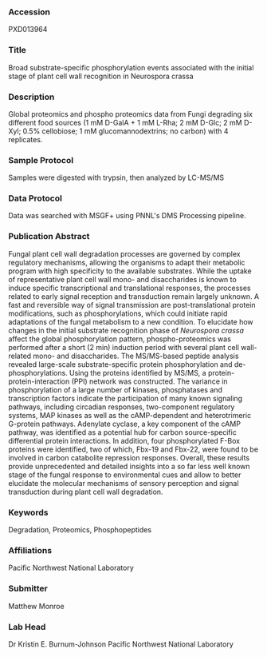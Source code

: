 ### Accession
PXD013964

### Title
Broad substrate-specific phosphorylation events associated with the initial stage of plant cell wall recognition in Neurospora crassa

### Description
Global proteomics and phospho proteomics data from Fungi degrading six different food sources (1 mM D-GalA + 1 mM L-Rha; 2 mM D-Glc; 2 mM D-Xyl; 0.5% cellobiose; 1 mM glucomannodextrins; no carbon) with 4 replicates.

### Sample Protocol
Samples were digested with trypsin, then analyzed by LC-MS/MS

### Data Protocol
Data was searched with MSGF+ using PNNL's DMS Processing pipeline.

### Publication Abstract
Fungal plant cell wall degradation processes are governed by complex regulatory mechanisms, allowing the organisms to adapt their metabolic program with high specificity to the available substrates. While the uptake of representative plant cell wall mono- and disaccharides is known to induce specific transcriptional and translational responses, the processes related to early signal reception and transduction remain largely unknown. A fast and reversible way of signal transmission are post-translational protein modifications, such as phosphorylations, which could initiate rapid adaptations of the fungal metabolism to a new condition. To elucidate how changes in the initial substrate recognition phase of <i>Neurospora crassa</i> affect the global phosphorylation pattern, phospho-proteomics was performed after a short (2 min) induction period with several plant cell wall-related mono- and disaccharides. The MS/MS-based peptide analysis revealed large-scale substrate-specific protein phosphorylation and de-phosphorylations. Using the proteins identified by MS/MS, a protein-protein-interaction (PPI) network was constructed. The variance in phosphorylation of a large number of kinases, phosphatases and transcription factors indicate the participation of many known signaling pathways, including circadian responses, two-component regulatory systems, MAP kinases as well as the cAMP-dependent and heterotrimeric G-protein pathways. Adenylate cyclase, a key component of the cAMP pathway, was identified as a potential hub for carbon source-specific differential protein interactions. In addition, four phosphorylated F-Box proteins were identified, two of which, Fbx-19 and Fbx-22, were found to be involved in carbon catabolite repression responses. Overall, these results provide unprecedented and detailed insights into a so far less well known stage of the fungal response to environmental cues and allow to better elucidate the molecular mechanisms of sensory perception and signal transduction during plant cell wall degradation.

### Keywords
Degradation, Proteomics, Phosphopeptides

### Affiliations
Pacific Northwest National Laboratory

### Submitter
Matthew Monroe

### Lab Head
Dr Kristin E. Burnum-Johnson
Pacific Northwest National Laboratory


